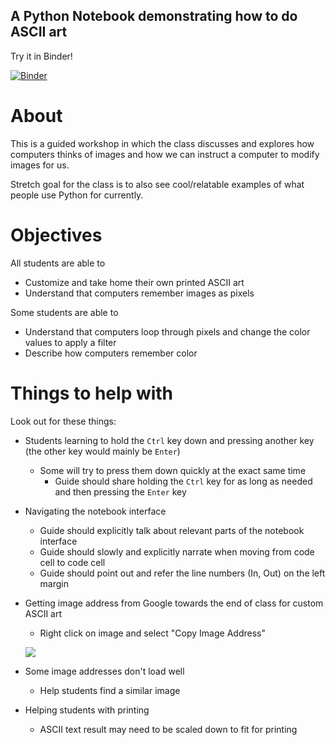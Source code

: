 ## A Python Notebook demonstrating how to do ASCII art

Try it in Binder!

[![Binder](https://mybinder.org/badge.svg)](https://mybinder.org/v2/gh/codeparkhouston/ascii-art/master?filepath=ASCII-Art.ipynb)

# About

This is a guided workshop in which the class discusses and explores how computers thinks of images and how we can instruct a computer to modify images for us.

Stretch goal for the class is to also see cool/relatable examples of what people use Python for currently.

# Objectives

All students are able to
- Customize and take home their own printed ASCII art
- Understand that computers remember images as pixels

Some students are able to
- Understand that computers loop through pixels and change the color values to apply a filter
- Describe how computers remember color

# Things to help with

Look out for these things:

- Students learning to hold the `Ctrl` key down and pressing another key (the other key would mainly be `Enter`)
  - Some will try to press them down quickly at the exact same time
    - Guide should share holding the `Ctrl` key for as long as needed and then pressing the `Enter` key
- Navigating the notebook interface
  - Guide should explicitly talk about relevant parts of the notebook interface
  - Guide should slowly and explicitly narrate when moving from code cell to code cell
  - Guide should point out and refer the line numbers (In, Out) on the left margin
- Getting image address from Google towards the end of class for custom ASCII art
  - Right click on image and select "Copy Image Address"
  
  ![](./assets/image.gif)
- Some image addresses don't load well
  - Help students find a similar image
- Helping students with printing
  - ASCII text result may need to be scaled down to fit for printing
